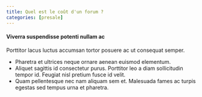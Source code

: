 ```yaml
---
title: Quel est le coût d'un forum ?
categories: [presale]
---
```


#### Viverra suspendisse potenti nullam ac
Porttitor lacus luctus accumsan tortor posuere ac ut consequat semper.

- Pharetra et ultrices neque ornare aenean euismod elementum.
- Aliquet sagittis id consectetur purus. Porttitor leo a diam sollicitudin tempor id. Feugiat nisl pretium fusce id velit.
- Quam pellentesque nec nam aliquam sem et. Malesuada fames ac turpis egestas sed tempus urna et pharetra.
